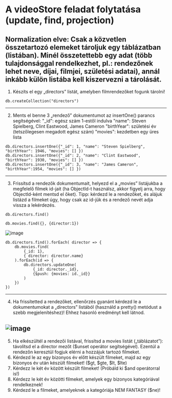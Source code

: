 # A videoStore feladat folytatása (update, find, projection)

## Normalization elve: Csak a közvetlen összetartozó elemeket tároljuk egy táblázatban (listában). Minél összetettebb egy adat (több tulajdonsággal rendelkezhet, pl.: rendezőnek lehet neve, díjai, filmjei, születési adatai), annál inkább külön listába kell kiszervezni a tárolását.

1. Készíts el egy „directors” listát, amelyben filmrendezőket fogunk tárolni!
```
db.createCollection("directors")
```
---
2. Ments el benne 3 „rendező” dokumentumot az insertOne() parancs segítségével:
"_id": egész szám 1-estől indulva
"name": Steven Spielberg, Clint Eastwood, James Cameron
"birthYear": születési év (tetszőlegesen megadott egész szám)
"movies": kezdetben egy üres lista
```
db.directors.insertOne({"_id": 1, "name": "Steven Spielberg", "birthYear": 1946, "movies": [] })
db.directors.insertOne({"_id": 2, "name": "Clint Eastwood", "birthYear": 1930, "movies": [] })
db.directors.insertOne({"_id": 3, "name": "James Cameron", "birthYear":1954, "movies": [] })
```
---
3. Frissítsd a rendezők dokumentumait, helyezd el a „movies” listájukba a megfelelő filmek id-jait (ha ObjectId-t használsz, akkor figyelj arra, hogy ObjectId-ként mentsd el őket). Tipp: kérdezd le a rendezőket, és alájuk listázd a filmeket úgy, hogy csak az id-jük és a rendező nevét adja vissza a lekérdezés.

```
db.directors.find()
```
```
db.movies.find({}, {director:1})
```
![image](https://user-images.githubusercontent.com/30593027/126034139-0e3321ee-44a8-401b-a5a3-2b2b0aa7b48d.png)

```
db.directors.find().forEach( director => {
    db.movies.find(
        {_id: 1},
        { director: director.name}
    ).forEach(id => {
        db.directors.updateOne(
            {_id: director._id},
            {$push: {movies: id._id}}
        )
    })
})
```
---
4. Ha frissítetted a rendezőket, ellenőrzés gyanánt kérdezd le a dokumentumokat a „directors” listából (használd a pretty() metódust a szebb megjelenítéshez)! Ehhez hasonló eredményt kell látnod.


![image](https://user-images.githubusercontent.com/30593027/126034597-cf5fcf44-4554-44a8-b31e-a50b81cdf6d2.png)
---

5. Ha elkészültél a rendezői listával, frissítsd a movies listát („táblázatot”): távolítsd el a director mezőt ($unset operátor segítségével). Ezentúl a rendezőn keresztül fogjuk elérni a hozzájuk tartozó filmeket.
6. Kérdezd le az egy bizonyos év előtt készült filmeket, majd az egy bizonyos év után készült filmeket! ($gt, $gte, $lt, $lte)
7. Kérdezz le két év között készült filmeket! (Próbáld ki $and operátorral is!)
8. Kérdezz le két év közötti filmeket, amelyek egy bizonyos kategóriával rendelkeznek!
9. Kérdezd le a filmeket, amelyeknek a kategóriája NEM FANTASY ($ne)!
